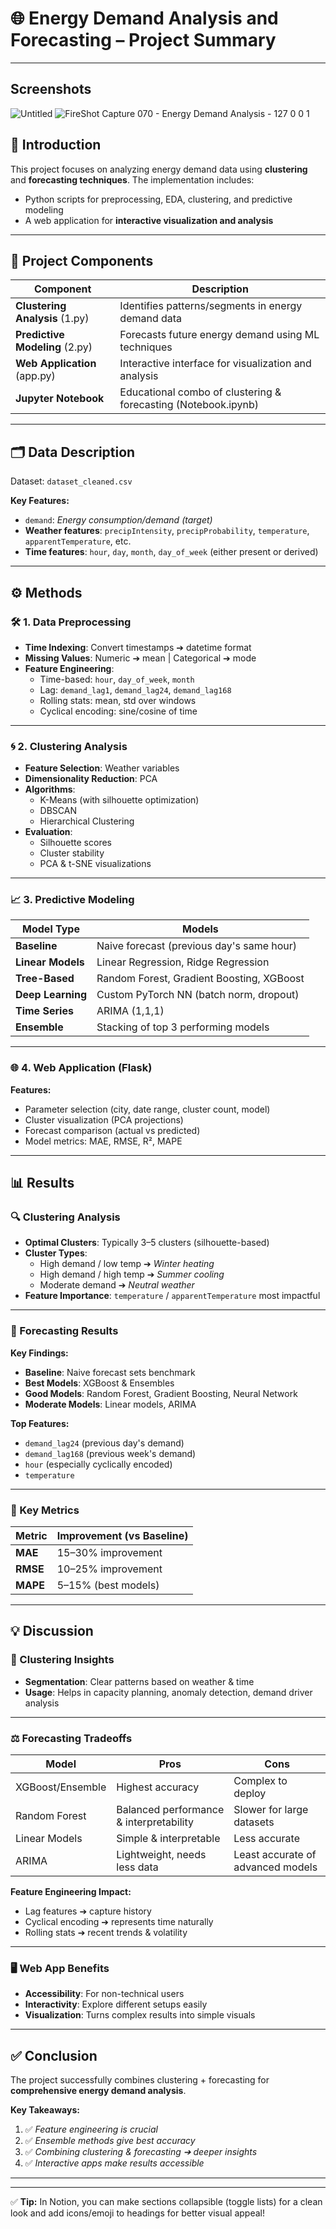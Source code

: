 # 🌐 **Energy Demand Analysis and Forecasting – Project Summary**

---

## Screenshots
![Untitled](https://github.com/user-attachments/assets/5d9d78b5-85e7-47e1-ae41-e9754b2761f9)
![FireShot Capture 070 - Energy Demand Analysis - 127 0 0 1](https://github.com/user-attachments/assets/37b36ba0-5864-418a-bdae-23e082f42958)



## 🔎 **Introduction**

This project focuses on analyzing energy demand data using **clustering** and **forecasting techniques**. The implementation includes:

- Python scripts for preprocessing, EDA, clustering, and predictive modeling
- A web application for **interactive visualization and analysis**

---

## 🧩 **Project Components**

| **Component** | **Description** |
| --- | --- |
| **Clustering Analysis** (1.py) | Identifies patterns/segments in energy demand data |
| **Predictive Modeling** (2.py) | Forecasts future energy demand using ML techniques |
| **Web Application** (app.py) | Interactive interface for visualization and analysis |
| **Jupyter Notebook** | Educational combo of clustering & forecasting (Notebook.ipynb) |

---

## 🗂️ **Data Description**

Dataset: `dataset_cleaned.csv`

**Key Features:**

- `demand`: *Energy consumption/demand (target)*
- **Weather features**: `precipIntensity`, `precipProbability`, `temperature`, `apparentTemperature`, etc.
- **Time features**: `hour`, `day`, `month`, `day_of_week` (either present or derived)

---

## ⚙️ **Methods**

### 🛠️ 1. **Data Preprocessing**

- **Time Indexing**: Convert timestamps ➔ datetime format
- **Missing Values**: Numeric ➔ mean | Categorical ➔ mode
- **Feature Engineering**:
    - Time-based: `hour`, `day_of_week`, `month`
    - Lag: `demand_lag1`, `demand_lag24`, `demand_lag168`
    - Rolling stats: mean, std over windows
    - Cyclical encoding: sine/cosine of time

---

### 🌀 2. **Clustering Analysis**

- **Feature Selection**: Weather variables
- **Dimensionality Reduction**: PCA
- **Algorithms**:
    - K-Means (with silhouette optimization)
    - DBSCAN
    - Hierarchical Clustering
- **Evaluation**:
    - Silhouette scores
    - Cluster stability
    - PCA & t-SNE visualizations

---

### 📈 3. **Predictive Modeling**

| **Model Type** | **Models** |
| --- | --- |
| **Baseline** | Naive forecast (previous day's same hour) |
| **Linear Models** | Linear Regression, Ridge Regression |
| **Tree-Based** | Random Forest, Gradient Boosting, XGBoost |
| **Deep Learning** | Custom PyTorch NN (batch norm, dropout) |
| **Time Series** | ARIMA (1,1,1) |
| **Ensemble** | Stacking of top 3 performing models |

---

### 🌐 4. **Web Application (Flask)**

**Features:**

- Parameter selection (city, date range, cluster count, model)
- Cluster visualization (PCA projections)
- Forecast comparison (actual vs predicted)
- Model metrics: MAE, RMSE, R², MAPE

---

## 📊 **Results**

### 🔍 Clustering Analysis

- **Optimal Clusters**: Typically 3–5 clusters (silhouette-based)
- **Cluster Types**:
    - High demand / low temp ➔ *Winter heating*
    - High demand / high temp ➔ *Summer cooling*
    - Moderate demand ➔ *Neutral weather*
- **Feature Importance**: `temperature` / `apparentTemperature` most impactful

---

### 🔮 Forecasting Results

**Key Findings:**

- **Baseline**: Naive forecast sets benchmark
- **Best Models**: XGBoost & Ensembles
- **Good Models**: Random Forest, Gradient Boosting, Neural Network
- **Moderate Models**: Linear models, ARIMA

**Top Features:**

- `demand_lag24` (previous day's demand)
- `demand_lag168` (previous week's demand)
- `hour` (especially cyclically encoded)
- `temperature`

---

### 📏 Key Metrics

| **Metric** | **Improvement (vs Baseline)** |
| --- | --- |
| **MAE** | 15–30% improvement |
| **RMSE** | 10–25% improvement |
| **MAPE** | 5–15% (best models) |

---

## 💡 **Discussion**

### 🔑 Clustering Insights

- **Segmentation**: Clear patterns based on weather & time
- **Usage**: Helps in capacity planning, anomaly detection, demand driver analysis

---

### ⚖️ Forecasting Tradeoffs

| **Model** | **Pros** | **Cons** |
| --- | --- | --- |
| XGBoost/Ensemble | Highest accuracy | Complex to deploy |
| Random Forest | Balanced performance & interpretability | Slower for large datasets |
| Linear Models | Simple & interpretable | Less accurate |
| ARIMA | Lightweight, needs less data | Least accurate of advanced models |

**Feature Engineering Impact:**

- Lag features ➔ capture history
- Cyclical encoding ➔ represents time naturally
- Rolling stats ➔ recent trends & volatility

---

### 🖥️ Web App Benefits

- **Accessibility**: For non-technical users
- **Interactivity**: Explore different setups easily
- **Visualization**: Turns complex results into simple visuals

---

## ✅ **Conclusion**

The project successfully combines clustering + forecasting for **comprehensive energy demand analysis**.

**Key Takeaways:**

1. ✅ *Feature engineering is crucial*
2. ✅ *Ensemble methods give best accuracy*
3. ✅ *Combining clustering & forecasting ➔ deeper insights*
4. ✅ *Interactive apps make results accessible*

---

---

✅ **Tip:** In Notion, you can make sections collapsible (toggle lists) for a clean look and add icons/emoji to headings for better visual appeal!

